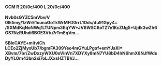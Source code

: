 #### GCM R 20/0c/400 L 20/0c/400
**Nvb0sGYZC5mVbv/V**<br/>**0IE5my/1zWrE1ounaGoTkWrMFD0rrL1Ods/du91Gpy4=**<br/>**/SXMdKqNoNWq1LTUNpm3EqYW+JV8WSC8oTZ7e1KcZUg5+Ujdk3wZh6GS7NzRUhdi6BGE3Vtu7rTmEqVm...**<br/><br/>
**SBloCAYE+mltviCh**<br/>**LCEo2ZjMyxUb7/bgmFA309Yeo4mGYuLPgof+smYJaXI=**<br/>**XBvm/7br/ZwDxzyWXU0oVinVn7XDYXy8mN7YU8bD4hN6hmX6NJfWduDyYLOm43bn2xi7oLJXxsHZTBVJ...**